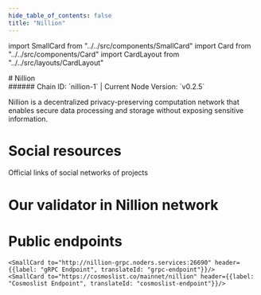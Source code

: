 ```yaml
---
hide_table_of_contents: false
title: "Nillion"
---
```


import SmallCard from "../../src/components/SmallCard"
import Card from "../../src/components/Card"
import CardLayout from "../../src/layouts/CardLayout"

<div class="h1-with-icon icon-nillion">
# Nillion
</div>
###### Chain ID: `nillion-1` | Current Node Version: `v0.2.5`


Nillion is a decentralized privacy-preserving computation network that enables secure data processing and storage without exposing sensitive information.

# Social resources
Official links of social networks of projects

<CardLayout autoFitEnabled={false}>
    <SmallCard to="https://nillion.com" header={{label: "Website", translateId: "social-telegram"}} iconPath="img/website-icon.svg"/>
    <SmallCard to="https://github.com/NillionNetwork" header={{label: "GitHub", translateId: "social-telegram"}} iconPath="img/github-icon.svg"/>
    <SmallCard to="https://discord.com/invite/nillionnetwork" header={{label: "Discord", translateId: "social-telegram"}} iconPath="img/discord-icon.svg"/>
    <SmallCard to="https://x.com/nillionnetwork" header={{label: "X", translateId: "social-telegram"}} iconPath="img/x-icon.svg"/>
    <SmallCard to="https://t.me/nillionnetwork" header={{label: "Telegram", translateId: "social-telegram"}} iconPath="img/telegram-icon.svg"/>
</CardLayout>

# Our validator in Nillion network

<CardLayout autoFitEnabled={true}>
    <Card
        to="https://nillion.explorers.guru/validator/nillionvaloper12dzevy6zu7kyqvx6hsa4ajru8835wga6k0tphu"
        header={{
            label: "[NODERS]TEAM",
            translateId: "development-setup",
        }}
        body={{
            label: "Trusted blockchain validator",
        }}
        iconPath="img/kotlin-icon.svg"
    />
</CardLayout>

# Public endpoints 

<CardLayout autoFitEnabled={true}>
    <SmallCard to="https://nillion-rpc.noders.services" header={{label: "RPC Endpoint", translateId: "rpc-endpoint"}}/>
    <SmallCard to="https://nillion-api.noders.services" header={{label: "API Endpoint", translateId: "api-endpoint"}}/>
    
    <SmallCard to="http://nillion-grpc.noders.services:26690" header={{label: "gRPC Endpoint", translateId: "grpc-endpoint"}}/>
    <SmallCard to="https://cosmoslist.co/mainnet/nillion" header={{label: "Cosmoslist Endpoint", translateId: "cosmoslist-endpoint"}}/>
</CardLayout>



